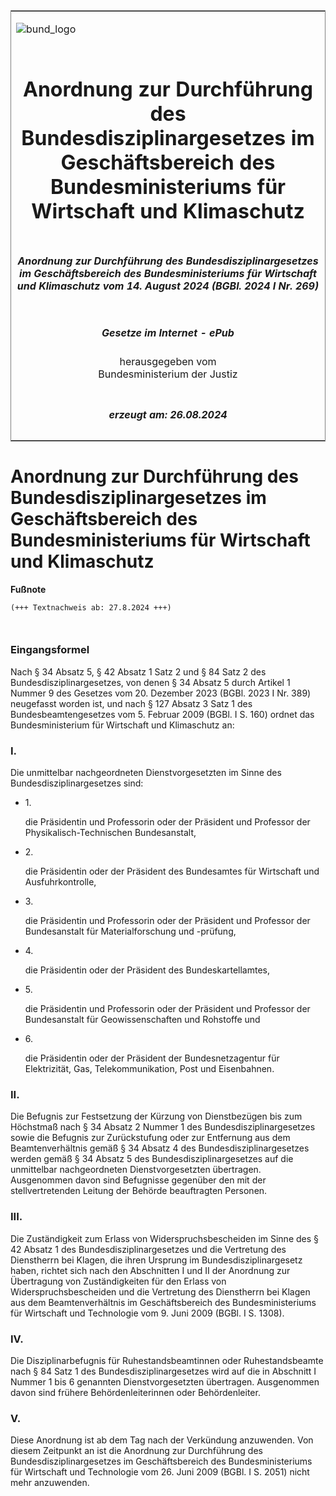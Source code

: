 <span id="DECKBLATT.html"></span>

<table border="0" frame="border" width="100%">

<tr valign="top">

<td align="left">

![bund\_logo](BfJ_2021_Web_de_de.gif)

</td>

<td align="right">

 

</td>

</tr>

<tr align="center" valign="middle">

<td colspan="2">

# Anordnung zur Durchführung des Bundesdisziplinargesetzes im Geschäftsbereich des Bundesministeriums für Wirtschaft und Klimaschutz

</td>

</tr>

<tr align="center" valign="middle">

<td colspan="2">

##### Anordnung zur Durchführung des Bundesdisziplinargesetzes im Geschäftsbereich des Bundesministeriums für Wirtschaft und Klimaschutz vom 14. August 2024 (BGBl. 2024 I Nr. 269)

</td>

</tr>

<tr align="center" valign="middle">

<td colspan="2">

  
  

##### Gesetze im Internet - ePub  
  
herausgegeben vom  
Bundesministerium der Justiz

</td>

</tr>

<tr align="center" valign="bottom">

<td colspan="2">

  
  

##### erzeugt am: 26.08.2024

</td>

</tr>

</table>

<span id="BJNR10D0A0024.html"></span>

# Anordnung zur Durchführung des Bundesdisziplinargesetzes im Geschäftsbereich des Bundesministeriums für Wirtschaft und Klimaschutz

<div>

  
**Fußnote**

<div class="jnhtml">

<div>

<div class="jurAbsatz">

  

``` 
(+++ Textnachweis ab: 27.8.2024 +++)

 
```

</div>

</div>

</div>

</div>

<span id="BJNR10D0A0024BJNE000100000.html"></span>

### Eingangsformel  

<div>

<div class="jnhtml">

<div>

<div class="jurAbsatz">

Nach § 34 Absatz 5, § 42 Absatz 1 Satz 2 und § 84 Satz 2 des
Bundesdisziplinargesetzes, von denen § 34 Absatz 5 durch Artikel 1
Nummer 9 des Gesetzes vom 20. Dezember 2023 (BGBl. 2023 I Nr. 389)
neugefasst worden ist, und nach § 127 Absatz 3 Satz 1 des
Bundesbeamtengesetzes vom 5. Februar 2009 (BGBl. I S. 160) ordnet das
Bundesministerium für Wirtschaft und Klimaschutz an:

</div>

</div>

</div>

</div>

<span id="BJNR10D0A0024BJNE000200000.html"></span>

### I.  

<div>

<div class="jnhtml">

<div>

<div class="jurAbsatz">

Die unmittelbar nachgeordneten Dienstvorgesetzten im Sinne des
Bundesdisziplinargesetzes sind:

  - 1\.
    
    <div>
    
    die Präsidentin und Professorin oder der Präsident und Professor der
    Physikalisch-Technischen Bundesanstalt,
    
    </div>

  - 2\.
    
    <div>
    
    die Präsidentin oder der Präsident des Bundesamtes für Wirtschaft
    und Ausfuhrkontrolle,
    
    </div>

  - 3\.
    
    <div>
    
    die Präsidentin und Professorin oder der Präsident und Professor der
    Bundesanstalt für Materialforschung und -prüfung,
    
    </div>

  - 4\.
    
    <div>
    
    die Präsidentin oder der Präsident des Bundeskartellamtes,
    
    </div>

  - 5\.
    
    <div>
    
    die Präsidentin und Professorin oder der Präsident und Professor der
    Bundesanstalt für Geowissenschaften und Rohstoffe und
    
    </div>

  - 6\.
    
    <div>
    
    die Präsidentin oder der Präsident der Bundesnetzagentur für
    Elektrizität, Gas, Telekommunikation, Post und Eisenbahnen.
    
    </div>

</div>

</div>

</div>

</div>

<span id="BJNR10D0A0024BJNE000300000.html"></span>

### II.  

<div>

<div class="jnhtml">

<div>

<div class="jurAbsatz">

Die Befugnis zur Festsetzung der Kürzung von Dienstbezügen bis zum
Höchstmaß nach § 34 Absatz 2 Nummer 1 des Bundesdisziplinargesetzes
sowie die Befugnis zur Zurückstufung oder zur Entfernung aus dem
Beamtenverhältnis gemäß § 34 Absatz 4 des Bundesdisziplinargesetzes
werden gemäß § 34 Absatz 5 des Bundesdisziplinargesetzes auf die
unmittelbar nachgeordneten Dienstvorgesetzten übertragen. Ausgenommen
davon sind Befugnisse gegenüber den mit der stellvertretenden Leitung
der Behörde beauftragten Personen.

</div>

</div>

</div>

</div>

<span id="BJNR10D0A0024BJNE000400000.html"></span>

### III.  

<div>

<div class="jnhtml">

<div>

<div class="jurAbsatz">

Die Zuständigkeit zum Erlass von Widerspruchsbescheiden im Sinne des §
42 Absatz 1 des Bundesdisziplinargesetzes und die Vertretung des
Dienstherrn bei Klagen, die ihren Ursprung im Bundesdisziplinargesetz
haben, richtet sich nach den Abschnitten I und II der Anordnung zur
Übertragung von Zuständigkeiten für den Erlass von
Widerspruchsbescheiden und die Vertretung des Dienstherrn bei Klagen aus
dem Beamtenverhältnis im Geschäftsbereich des Bundesministeriums für
Wirtschaft und Technologie vom 9. Juni 2009 (BGBl. I S. 1308).

</div>

</div>

</div>

</div>

<span id="BJNR10D0A0024BJNE000500000.html"></span>

### IV.  

<div>

<div class="jnhtml">

<div>

<div class="jurAbsatz">

Die Disziplinarbefugnis für Ruhestandsbeamtinnen oder Ruhestandsbeamte
nach § 84 Satz 1 des Bundesdisziplinargesetzes wird auf die in Abschnitt
I Nummer 1 bis 6 genannten Dienstvorgesetzten übertragen. Ausgenommen
davon sind frühere Behördenleiterinnen oder Behördenleiter.

</div>

</div>

</div>

</div>

<span id="BJNR10D0A0024BJNE000600000.html"></span>

### V.  

<div>

<div class="jnhtml">

<div>

<div class="jurAbsatz">

Diese Anordnung ist ab dem Tag nach der Verkündung anzuwenden. Von
diesem Zeitpunkt an ist die Anordnung zur Durchführung des
Bundesdisziplinargesetzes im Geschäftsbereich des Bundesministeriums für
Wirtschaft und Technologie vom 26. Juni 2009 (BGBl. I S. 2051) nicht
mehr anzuwenden.

</div>

</div>

</div>

</div>
